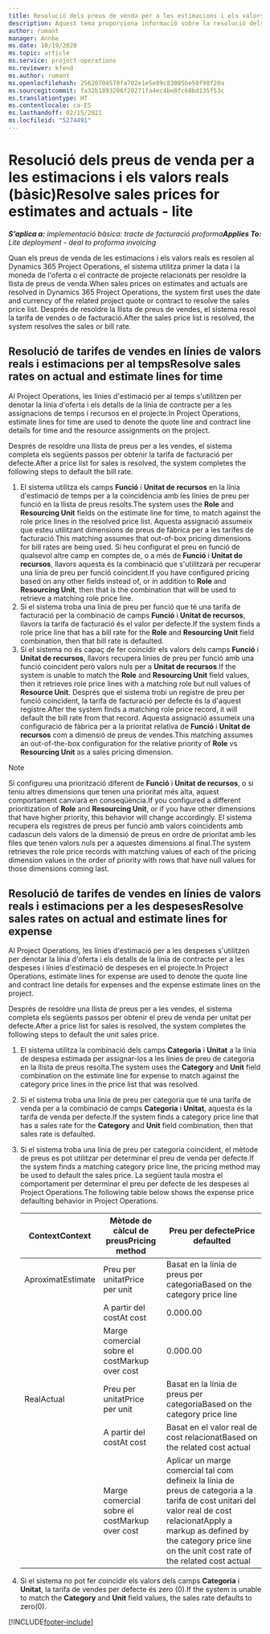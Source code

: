 ```yaml
---
title: Resolució dels preus de venda per a les estimacions i els valors reals (bàsic)
description: Aquest tema proporciona informació sobre la resolució dels preus de venda en estimacions i valors reals.
author: rumant
manager: Annbe
ms.date: 10/19/2020
ms.topic: article
ms.service: project-operations
ms.reviewer: kfend
ms.author: rumant
ms.openlocfilehash: 25620704570fa702e1e5e09c83005be50f98f20a
ms.sourcegitcommit: fa32b1893286f20271fa4ec4be8fc68bd135f53c
ms.translationtype: HT
ms.contentlocale: ca-ES
ms.lasthandoff: 02/15/2021
ms.locfileid: "5274491"
---
```

# <a name="resolve-sales-prices-for-estimates-and-actuals---lite"></a><span data-ttu-id="eb832-103">Resolució dels preus de venda per a les estimacions i els valors reals (bàsic)</span><span class="sxs-lookup"><span data-stu-id="eb832-103">Resolve sales prices for estimates and actuals - lite</span></span>

<span data-ttu-id="eb832-104">_**S'aplica a:** implementació bàsica: tracte de facturació proforma_</span><span class="sxs-lookup"><span data-stu-id="eb832-104">_**Applies To:** Lite deployment - deal to proforma invoicing_</span></span>

<span data-ttu-id="eb832-105">Quan els preus de venda de les estimacions i els valors reals es resolen al Dynamics 365 Project Operations, el sistema utilitza primer la data i la moneda de l'oferta o el contracte de projecte relacionats per resoldre la llista de preus de venda.</span><span class="sxs-lookup"><span data-stu-id="eb832-105">When sales prices on estimates and actuals are resolved in Dynamics 365 Project Operations, the system first uses the date and currency of the related project quote or contract to resolve the sales price list.</span></span> <span data-ttu-id="eb832-106">Després de resoldre la llista de preus de vendes, el sistema resol la tarifa de vendes o de facturació.</span><span class="sxs-lookup"><span data-stu-id="eb832-106">After the sales price list is resolved, the system resolves the sales or bill rate.</span></span>

## <a name="resolve-sales-rates-on-actual-and-estimate-lines-for-time"></a><span data-ttu-id="eb832-107">Resolució de tarifes de vendes en línies de valors reals i estimacions per al temps</span><span class="sxs-lookup"><span data-stu-id="eb832-107">Resolve sales rates on actual and estimate lines for time</span></span>

<span data-ttu-id="eb832-108">Al Project Operations, les línies d'estimació per al temps s'utilitzen per denotar la línia d'oferta i els detalls de la línia de contracte per a les assignacions de temps i recursos en el projecte.</span><span class="sxs-lookup"><span data-stu-id="eb832-108">In Project Operations, estimate lines for time are used to denote the quote line and contract line details for time and the resource assignments on the project.</span></span>

<span data-ttu-id="eb832-109">Després de resoldre una llista de preus per a les vendes, el sistema completa els següents passos per obtenir la tarifa de facturació per defecte.</span><span class="sxs-lookup"><span data-stu-id="eb832-109">After a price list for sales is resolved, the system completes the following steps to default the bill rate.</span></span>

1. <span data-ttu-id="eb832-110">El sistema utilitza els camps **Funció** i **Unitat de recursos** en la línia d'estimació de temps per a la coincidència amb les línies de preu per funció en la llista de preus resolts.</span><span class="sxs-lookup"><span data-stu-id="eb832-110">The system uses the **Role** and **Resourcing Unit** fields on the estimate line for time, to match against the role price lines in the resolved price list.</span></span> <span data-ttu-id="eb832-111">Aquesta assignació assumeix que esteu utilitzant dimensions de preus de fàbrica per a les tarifes de facturació.</span><span class="sxs-lookup"><span data-stu-id="eb832-111">This matching assumes that out-of-box pricing dimensions for bill rates are being used.</span></span> <span data-ttu-id="eb832-112">Si heu configurat el preu en funció de qualsevol altre camp en comptes de, o a més de **Funció** i **Unitat de recursos**, llavors aquesta és la combinació que s'utilitzarà per recuperar una línia de preu per funció coincident.</span><span class="sxs-lookup"><span data-stu-id="eb832-112">If you have configured pricing based on any other fields instead of, or in addition to **Role** and **Resourcing Unit**, then that is the combination that will be used to retrieve a matching role price line.</span></span>
2. <span data-ttu-id="eb832-113">Si el sistema troba una línia de preu per funció que té una tarifa de facturació per la combinació de camps **Funció** i **Unitat de recursos**, llavors la tarifa de facturació és el valor per defecte.</span><span class="sxs-lookup"><span data-stu-id="eb832-113">If the system finds a role price line that has a bill rate for the **Role** and **Resourcing Unit** field combination, then that bill rate is defaulted.</span></span>
3. <span data-ttu-id="eb832-114">Si el sistema no és capaç de fer coincidir els valors dels camps **Funció** i **Unitat de recursos**, llavors recupera línies de preu per funció amb una funció coincident però valors nuls per a **Unitat de recursos**.</span><span class="sxs-lookup"><span data-stu-id="eb832-114">If the system is unable to match the **Role** and **Resourcing Unit** field values, then it retrieves role price lines with a matching role but null values of **Resource Unit**.</span></span> <span data-ttu-id="eb832-115">Després que el sistema trobi un registre de preu per funció coincident, la tarifa de facturació per defecte és la d'aquest registre.</span><span class="sxs-lookup"><span data-stu-id="eb832-115">After the system finds a matching role price record, it will default the bill rate from that record.</span></span> <span data-ttu-id="eb832-116">Aquesta assignació assumeix una configuració de fàbrica per a la prioritat relativa de **Funció** i **Unitat de recursos** com a dimensió de preus de vendes.</span><span class="sxs-lookup"><span data-stu-id="eb832-116">This matching assumes an out-of-the-box configuration for the relative priority of **Role** vs **Resourcing Unit** as a sales pricing dimension.</span></span>

> [!NOTE]
> <span data-ttu-id="eb832-117">Si configureu una priorització diferent de **Funció** i **Unitat de recursos**, o si teniu altres dimensions que tenen una prioritat més alta, aquest comportament canviarà en conseqüència.</span><span class="sxs-lookup"><span data-stu-id="eb832-117">If you configured a different prioritization of **Role** and **Resourcing Unit**, or if you have other dimensions that have higher priority, this behavior will change accordingly.</span></span> <span data-ttu-id="eb832-118">El sistema recupera els registres de preus per funció amb valors coincidents amb cadascun dels valors de la dimensió de preus en ordre de prioritat amb les files que tenen valors nuls per a aquestes dimensions al final.</span><span class="sxs-lookup"><span data-stu-id="eb832-118">The system retrieves the role price records with matching values of each of the pricing dimension values in the order of priority with rows that have null values for those dimensions coming last.</span></span>

## <a name="resolve-sales-rates-on-actual-and-estimate-lines-for-expense"></a><span data-ttu-id="eb832-119">Resolució de tarifes de vendes en línies de valors reals i estimacions per a les despeses</span><span class="sxs-lookup"><span data-stu-id="eb832-119">Resolve sales rates on actual and estimate lines for expense</span></span>

<span data-ttu-id="eb832-120">Al Project Operations, les línies d'estimació per a les despeses s'utilitzen per denotar la línia d'oferta i els detalls de la línia de contracte per a les despeses i línies d'estimació de despeses en el projecte.</span><span class="sxs-lookup"><span data-stu-id="eb832-120">In Project Operations, estimate lines for expense are used to denote the quote line and contract line details for expenses and the expense estimate lines on the project.</span></span>

<span data-ttu-id="eb832-121">Després de resoldre una llista de preus per a les vendes, el sistema completa els següents passos per obtenir el preu de venda per unitat per defecte.</span><span class="sxs-lookup"><span data-stu-id="eb832-121">After a price list for sales is resolved, the system completes the following steps to default the unit sales price.</span></span>

1. <span data-ttu-id="eb832-122">El sistema utilitza la combinació dels camps **Categoria** i **Unitat** a la línia de despesa estimada per assignar-los a les línies de preu de categoria en la llista de preus resolta.</span><span class="sxs-lookup"><span data-stu-id="eb832-122">The system uses the **Category** and **Unit** field combination on the estimate line for expense to match against the category price lines in the price list that was resolved.</span></span>
2. <span data-ttu-id="eb832-123">Si el sistema troba una línia de preu per categoria que té una tarifa de venda per a la combinació de camps **Categoria** i **Unitat**, aquesta és la tarifa de venda per defecte.</span><span class="sxs-lookup"><span data-stu-id="eb832-123">If the system finds a category price line that has a sales rate for the **Category** and **Unit** field combination, then that sales rate is defaulted.</span></span>
3. <span data-ttu-id="eb832-124">Si el sistema troba una línia de preu per categoria coincident, el mètode de preus es pot utilitzar per determinar el preu de venda per defecte.</span><span class="sxs-lookup"><span data-stu-id="eb832-124">If the system finds a matching category price line, the pricing method may be used to default the sales price.</span></span> <span data-ttu-id="eb832-125">La següent taula mostra el comportament per determinar el preu per defecte de les despeses al Project Operations.</span><span class="sxs-lookup"><span data-stu-id="eb832-125">The following table below shows the expense price defaulting behavior in Project Operations.</span></span>

    | <span data-ttu-id="eb832-126">Context</span><span class="sxs-lookup"><span data-stu-id="eb832-126">Context</span></span> | <span data-ttu-id="eb832-127">Mètode de càlcul de preus</span><span class="sxs-lookup"><span data-stu-id="eb832-127">Pricing method</span></span> | <span data-ttu-id="eb832-128">Preu per defecte</span><span class="sxs-lookup"><span data-stu-id="eb832-128">Price defaulted</span></span> |
    | --- | --- | --- |
    | <span data-ttu-id="eb832-129">Aproximat</span><span class="sxs-lookup"><span data-stu-id="eb832-129">Estimate</span></span> | <span data-ttu-id="eb832-130">Preu per unitat</span><span class="sxs-lookup"><span data-stu-id="eb832-130">Price per unit</span></span> | <span data-ttu-id="eb832-131">Basat en la línia de preus per categoria</span><span class="sxs-lookup"><span data-stu-id="eb832-131">Based on the category price line</span></span> |
    | &nbsp; | <span data-ttu-id="eb832-132">A partir del cost</span><span class="sxs-lookup"><span data-stu-id="eb832-132">At cost</span></span> | <span data-ttu-id="eb832-133">0.00</span><span class="sxs-lookup"><span data-stu-id="eb832-133">0.00</span></span> |
    | &nbsp; | <span data-ttu-id="eb832-134">Marge comercial sobre el cost</span><span class="sxs-lookup"><span data-stu-id="eb832-134">Markup over cost</span></span> | <span data-ttu-id="eb832-135">0.00</span><span class="sxs-lookup"><span data-stu-id="eb832-135">0.00</span></span> |
    | <span data-ttu-id="eb832-136">Real</span><span class="sxs-lookup"><span data-stu-id="eb832-136">Actual</span></span> | <span data-ttu-id="eb832-137">Preu per unitat</span><span class="sxs-lookup"><span data-stu-id="eb832-137">Price per unit</span></span> | <span data-ttu-id="eb832-138">Basat en la línia de preus per categoria</span><span class="sxs-lookup"><span data-stu-id="eb832-138">Based on the category price line</span></span> |
    | &nbsp; | <span data-ttu-id="eb832-139">A partir del cost</span><span class="sxs-lookup"><span data-stu-id="eb832-139">At cost</span></span> | <span data-ttu-id="eb832-140">Basat en el valor real de cost relacionat</span><span class="sxs-lookup"><span data-stu-id="eb832-140">Based on the related cost actual</span></span> |
    | &nbsp; | <span data-ttu-id="eb832-141">Marge comercial sobre el cost</span><span class="sxs-lookup"><span data-stu-id="eb832-141">Markup over cost</span></span> | <span data-ttu-id="eb832-142">Aplicar un marge comercial tal com defineix la línia de preus de categoria a la tarifa de cost unitari del valor real de cost relacionat</span><span class="sxs-lookup"><span data-stu-id="eb832-142">Apply a markup as defined by the category price line on the unit cost rate of the related cost actual</span></span> |

4. <span data-ttu-id="eb832-143">Si el sistema no pot fer coincidir els valors dels camps **Categoria** i **Unitat**, la tarifa de vendes per defecte és zero (0).</span><span class="sxs-lookup"><span data-stu-id="eb832-143">If the system is unable to match the **Category** and **Unit** field values, the sales rate defaults to zero(0).</span></span>


[!INCLUDE[footer-include](../../includes/footer-banner.md)]